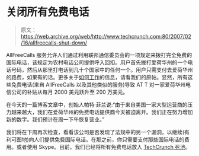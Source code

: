 # 关闭所有免费电话 

> 原文：<https://web.archive.org/web/http://www.techcrunch.com:80/2007/02/16/allfreecalls-shut-down/>

[](https://web.archive.org/web/20221209123858/http://www.allfreecalls.net/)

AllFreeCalls 服务允许人们通过利用联邦通信委员会的一项规定来拨打完全免费的国际电话，该规定为农村电话公司提供呼入回扣。用户首先拨打爱荷华州的一个电话号码，然后从那里打电话到几十个国家中的任何一个。用户只需支付去爱荷华州的路费，如果有的话。更多关于[如何工作](https://web.archive.org/web/20221209123858/http://www.beta.techcrunch.com/2007/01/12/complicated-laws-free-calls/)的信息，请看我们的原帖。显然，所有这些免费电话(来自 AllFreeCalls 以及其他类似的服务)导致 AT T 对一家爱荷华州电信公司的补贴从每月 2000 美元跃升至 200 万美元。

在今天的一篇博客文章中，创始人帕特·菲兰说:“由于来自美国一家大型运营商的压力越来越大，我们在爱荷华州的免费电话提供商今天被迫离开。我们正在努力增加新的数字。我们预计在周一下午恢复营业。”

我们将在下周再次检查，看看该公司是否发现了法规中的另一个漏洞，以继续(有利可图地)向人们提供免费国际电话。在那之前，你只需要支付那些国际电话的费用。或者使用 Skype。目前，我们已经将所有免费电话放入 [TechCrunch 死池](https://web.archive.org/web/20221209123858/http://www.beta.techcrunch.com/tag/deadpool)。